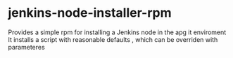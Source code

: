 # jenkins-node-installer-rpm
Provides a simple rpm for installing a Jenkins node in the apg it enviroment
It installs a script with reasonable defaults , which can be overriden with parameteres
